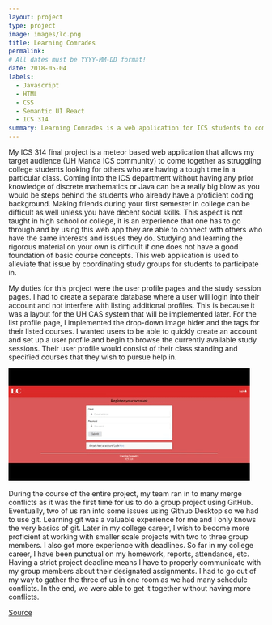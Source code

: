 ```yaml
---
layout: project
type: project
image: images/lc.png
title: Learning Comrades
permalink: 
# All dates must be YYYY-MM-DD format!
date: 2018-05-04
labels:
  - Javascript
  - HTML
  - CSS
  - Semantic UI React
  - ICS 314
summary: Learning Comrades is a web application for ICS students to come together and form study sessions.
---
```


My ICS 314 final project is a meteor based web application that allows my target audience (UH
Manoa ICS community) to come together as struggling college students looking for others who
are having a tough time in a particular class. Coming into the ICS department without having
any prior knowledge of discrete mathematics or Java can be a really big blow as you would be
steps behind the students who already have a proficient coding background. Making friends
during your first semester in college can be difficult as well unless you have decent social skills.
This aspect is not taught in high school or college, it is an experience that one has to go through
and by using this web app they are able to connect with others who have the same interests
and issues they do. Studying and learning the rigorous material on your own is difficult if one
does not have a good foundation of basic course concepts. This web application is used to
alleviate that issue by coordinating study groups for students to participate in.

My duties for this project were the user profile pages and the study session pages. I had to
create a separate database where a user will login into their account and not interfere with
listing additional profiles. This is because it was a layout for the UH CAS system that will be
implemented later. For the list profile page, I implemented the drop-down image hider and the
tags for their listed courses. I wanted users to be able to quickly create an account and set up a
user profile and begin to browse the currently available study sessions. Their user profile would
consist of their class standing and specified courses that they wish to pursue help in.

<div class="ui medium rounded images">
  <img class="ui medium image" src="../images/lc.gif">
</div>

During the course of the entire project, my team ran in to many merge conflicts as it was the first
time for us to do a group project using GitHub. Eventually, two of us ran into some issues using
Github Desktop so we had to use git. Learning git was a valuable experience for me and I only
knows the very basics of git. Later in my college career, I wish to become more proficient at
working with smaller scale projects with two to three group members. I also got more experience
with deadlines. So far in my college career, I have been punctual on my homework, reports,
attendance, etc. Having a strict project deadline means I have to properly communicate with my
group members about their designated assignments. I had to go out of my way to gather the
three of us in one room as we had many schedule conflicts. In the end, we were able to get it
together without having more conflicts.

<a href="https://github.com/collinhw/Project3">Source</a>
